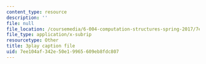 ```yaml
---
content_type: resource
description: ''
file: null
file_location: /coursemedia/6-004-computation-structures-spring-2017/7ee104af342e50e19965609eb8fdc807_8yO2FBBfaB0.vtt
file_type: application/x-subrip
resourcetype: Other
title: 3play caption file
uid: 7ee104af-342e-50e1-9965-609eb8fdc807
---
```

